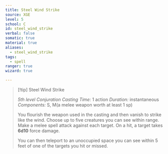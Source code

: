 ```yaml
---
title: Steel Wind Strike
source: XGE
level: 5
school: C
id: steel_wind_strike
verbal: false
somatic: true
material: true
aliases:
  - steel_wind_strike
tags:
  - spell
ranger: true
wizard: true

---
```

>[!tip] Steel Wind Strike
>
> *5th level Conjuration*
> *Casting Time:* 1 action
> *Duration:* instantaneous
> *Components:* S, M(a melee weapon worth at least 1 sp)
>
>You flourish the weapon used in the casting and then vanish to strike like the wind. Choose up to five creatures you can see within range. Make a melee spell attack against each target. On a hit, a target takes **6d10** force damage.
>
>You can then teleport to an unoccupied space you can see within 5 feet of one of the targets you hit or missed.
>

